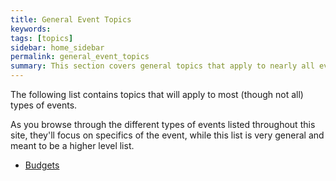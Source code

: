 ```yaml
---
title: General Event Topics
keywords: 
tags: [topics]
sidebar: home_sidebar
permalink: general_event_topics
summary: This section covers general topics that apply to nearly all events.
---
```


The following list contains topics that will apply to most (though not all) types of events.

As you browse through the different types of events listed throughout this site, they'll focus on specifics of the event, while this list is very general and meant to be a higher level list.

* [Budgets](general/budgets)